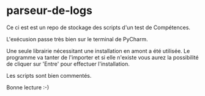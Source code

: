 # parseur-de-logs
Ce ci est est un repo de stockage des scripts d'un test de Compétences.

L'exécusion passe très bien sur le terminal de PyCharm.

Une seule librairie nécessitant une installation en amont a été utilisée. Le programme va tanter de l'importer et si elle n'existe vous aurez la possibilité de cliquer sur 'Entre' pour effectuer l'installation.

Les scripts sont bien commentés.

Bonne lecture :-)

